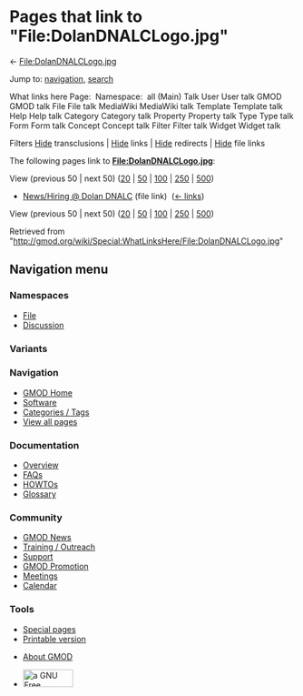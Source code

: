 <div id="mw-page-base" class="noprint">

</div>

<div id="mw-head-base" class="noprint">

</div>

<div id="content" class="mw-body" role="main">

<span id="top"></span>

<div id="mw-js-message" style="display:none;">

</div>



# <span dir="auto">Pages that link to "File:DolanDNALCLogo.jpg"</span>

<div id="bodyContent">

<div id="contentSub">

←
[File:DolanDNALCLogo.jpg](/wiki/File:DolanDNALCLogo.jpg "File:DolanDNALCLogo.jpg")

</div>

<div id="jump-to-nav" class="mw-jump">

Jump to: [navigation](#mw-navigation), [search](#p-search)

</div>

<div id="mw-content-text">

What links here Page:  Namespace:  all (Main) Talk User User talk GMOD
GMOD talk File File talk MediaWiki MediaWiki talk Template Template talk
Help Help talk Category Category talk Property Property talk Type Type
talk Form Form talk Concept Concept talk Filter Filter talk Widget
Widget talk

Filters
[Hide](/mediawiki/index.php?title=Special:WhatLinksHere/File:DolanDNALCLogo.jpg&hidetrans=1 "Special:WhatLinksHere/File:DolanDNALCLogo.jpg")
transclusions \|
[Hide](/mediawiki/index.php?title=Special:WhatLinksHere/File:DolanDNALCLogo.jpg&hidelinks=1 "Special:WhatLinksHere/File:DolanDNALCLogo.jpg")
links \|
[Hide](/mediawiki/index.php?title=Special:WhatLinksHere/File:DolanDNALCLogo.jpg&hideredirs=1 "Special:WhatLinksHere/File:DolanDNALCLogo.jpg")
redirects \|
[Hide](/mediawiki/index.php?title=Special:WhatLinksHere/File:DolanDNALCLogo.jpg&hideimages=1 "Special:WhatLinksHere/File:DolanDNALCLogo.jpg")
file links

The following pages link to
**[File:DolanDNALCLogo.jpg](/wiki/File:DolanDNALCLogo.jpg "File:DolanDNALCLogo.jpg")**:

View (previous 50 \| next 50)
([20](/mediawiki/index.php?title=Special:WhatLinksHere/File:DolanDNALCLogo.jpg&limit=20 "Special:WhatLinksHere/File:DolanDNALCLogo.jpg")
\|
[50](/mediawiki/index.php?title=Special:WhatLinksHere/File:DolanDNALCLogo.jpg&limit=50 "Special:WhatLinksHere/File:DolanDNALCLogo.jpg")
\|
[100](/mediawiki/index.php?title=Special:WhatLinksHere/File:DolanDNALCLogo.jpg&limit=100 "Special:WhatLinksHere/File:DolanDNALCLogo.jpg")
\|
[250](/mediawiki/index.php?title=Special:WhatLinksHere/File:DolanDNALCLogo.jpg&limit=250 "Special:WhatLinksHere/File:DolanDNALCLogo.jpg")
\|
[500](/mediawiki/index.php?title=Special:WhatLinksHere/File:DolanDNALCLogo.jpg&limit=500 "Special:WhatLinksHere/File:DolanDNALCLogo.jpg"))

- [News/Hiring @ Dolan
  DNALC](/wiki/News/Hiring_@_Dolan_DNALC "News/Hiring @ Dolan DNALC")
  (file link) ‎ <span class="mw-whatlinkshere-tools">([←
  links](/mediawiki/index.php?title=Special:WhatLinksHere&target=News%2FHiring+%40+Dolan+DNALC "Special:WhatLinksHere"))</span>

View (previous 50 \| next 50)
([20](/mediawiki/index.php?title=Special:WhatLinksHere/File:DolanDNALCLogo.jpg&limit=20 "Special:WhatLinksHere/File:DolanDNALCLogo.jpg")
\|
[50](/mediawiki/index.php?title=Special:WhatLinksHere/File:DolanDNALCLogo.jpg&limit=50 "Special:WhatLinksHere/File:DolanDNALCLogo.jpg")
\|
[100](/mediawiki/index.php?title=Special:WhatLinksHere/File:DolanDNALCLogo.jpg&limit=100 "Special:WhatLinksHere/File:DolanDNALCLogo.jpg")
\|
[250](/mediawiki/index.php?title=Special:WhatLinksHere/File:DolanDNALCLogo.jpg&limit=250 "Special:WhatLinksHere/File:DolanDNALCLogo.jpg")
\|
[500](/mediawiki/index.php?title=Special:WhatLinksHere/File:DolanDNALCLogo.jpg&limit=500 "Special:WhatLinksHere/File:DolanDNALCLogo.jpg"))

</div>

<div class="printfooter">

Retrieved from
"<http://gmod.org/wiki/Special:WhatLinksHere/File:DolanDNALCLogo.jpg>"

</div>

<div id="catlinks" class="catlinks catlinks-allhidden">

</div>

<div class="visualClear">

</div>

</div>

</div>

<div id="mw-navigation">

## Navigation menu

<div id="mw-head">



<div id="left-navigation">

<div id="p-namespaces" class="vectorTabs" role="navigation"
aria-labelledby="p-namespaces-label">

### Namespaces

- <span id="ca-nstab-image"><a href="/wiki/File:DolanDNALCLogo.jpg" accesskey="c"
  title="View the file page [c]">File</a></span>
- <span id="ca-talk"><a
  href="/mediawiki/index.php?title=File_talk:DolanDNALCLogo.jpg&amp;action=edit&amp;redlink=1"
  accesskey="t"
  title="Discussion about the content page [t]">Discussion</a></span>

</div>

<div id="p-variants" class="vectorMenu emptyPortlet" role="navigation"
aria-labelledby="p-variants-label">

### 

### Variants[](#)

<div class="menu">

</div>

</div>

</div>

<div id="right-navigation">





</div>



</div>

</div>

</div>

<div id="mw-panel">

<div id="p-logo" role="banner">

<a href="/wiki/Main_Page"
style="background-image: url(http://gmod.org/images/GMOD-cogs.png);"
title="Visit the main page"></a>

</div>

<div id="p-Navigation" class="portal" role="navigation"
aria-labelledby="p-Navigation-label">

### Navigation

<div class="body">

- <span id="n-GMOD-Home">[GMOD Home](/wiki/Main_Page)</span>
- <span id="n-Software">[Software](/wiki/GMOD_Components)</span>
- <span id="n-Categories-.2F-Tags">[Categories /
  Tags](/wiki/Categories)</span>
- <span id="n-View-all-pages">[View all
  pages](/wiki/Special:AllPages)</span>

</div>

</div>

<div id="p-Documentation" class="portal" role="navigation"
aria-labelledby="p-Documentation-label">

### Documentation

<div class="body">

- <span id="n-Overview">[Overview](/wiki/Overview)</span>
- <span id="n-FAQs">[FAQs](/wiki/Category:FAQ)</span>
- <span id="n-HOWTOs">[HOWTOs](/wiki/Category:HOWTO)</span>
- <span id="n-Glossary">[Glossary](/wiki/Glossary)</span>

</div>

</div>

<div id="p-Community" class="portal" role="navigation"
aria-labelledby="p-Community-label">

### Community

<div class="body">

- <span id="n-GMOD-News">[GMOD News](/wiki/GMOD_News)</span>
- <span id="n-Training-.2F-Outreach">[Training /
  Outreach](/wiki/Training_and_Outreach)</span>
- <span id="n-Support">[Support](/wiki/Support)</span>
- <span id="n-GMOD-Promotion">[GMOD
  Promotion](/wiki/GMOD_Promotion)</span>
- <span id="n-Meetings">[Meetings](/wiki/Meetings)</span>
- <span id="n-Calendar">[Calendar](/wiki/Calendar)</span>

</div>

</div>

<div id="p-tb" class="portal" role="navigation"
aria-labelledby="p-tb-label">

### Tools

<div class="body">

- <span id="t-specialpages"><a href="/wiki/Special:SpecialPages" accesskey="q"
  title="A list of all special pages [q]">Special pages</a></span>
- <span id="t-print"><a
  href="/mediawiki/index.php?title=Special:WhatLinksHere/File:DolanDNALCLogo.jpg&amp;printable=yes"
  rel="alternate" accesskey="p"
  title="Printable version of this page [p]">Printable version</a></span>

</div>

</div>

</div>

</div>

<div id="footer" role="contentinfo">

- <span id="footer-places-about">[About
  GMOD](/wiki/GMOD:About "GMOD:About")</span>

<!-- -->

- <span id="footer-copyrightico">[<img src="http://www.gnu.org/graphics/gfdl-logo-small.png" width="88"
  height="31" alt="a GNU Free Documentation License" />](http://www.gnu.org/licenses/fdl-1.3.html)</span>




</div>
